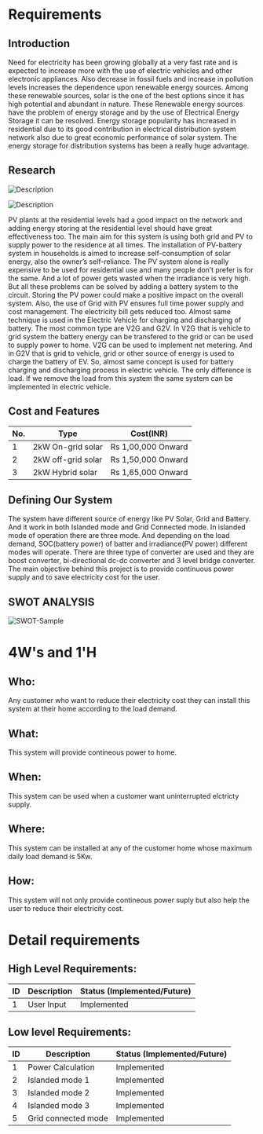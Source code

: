 # Requirements
## Introduction
Need for electricity has been growing globally at a very fast rate and is expected to increase more with the use of electric vehicles and other electronic appliances. Also decrease in fossil fuels and increase in pollution levels increases the dependence upon renewable energy sources. Among these renewable sources, solar is the one of the best options since it has  high potential and abundant in nature. These Renewable energy sources have the problem of energy storage and by the use of Electrical Energy Storage it can be resolved. Energy storage popularity has increased in residential due to its good contribution in electrical distribution system network also due to great economic performance of solar system. The energy storage for distribution systems has been a really huge advantage. 

## Research
![Description](https://github.com/deepakdanichy/Minor-Project-302808/blob/main/1_Requirements/Vehicle-to-Grid.png)


![Description](https://github.com/deepakdanichy/Minor-Project-302808/blob/main/1_Requirements/Energy-flow-during-G2V-and-V2G-operating-modes.png)


PV plants at the residential levels had a good impact on the network and adding energy storing at the residential level should have great effectiveness too. The main aim for this system is using both grid and PV to supply power to the residence at all times. The installation of PV-battery system in households is aimed to increase self-consumption of solar energy, also the owner’s self-reliance. The PV system alone is really expensive to be used for residential use and many people don’t prefer is for the same. And a lot of power gets wasted when the irradiance is very high. But all these problems can be solved by adding a battery system to the circuit. Storing the PV power could make a positive impact on the overall system. Also, the use of Grid with PV ensures full time power supply and cost management. The electricity bill gets reduced too.
Almost same technique is used in the Electric Vehicle for charging and discharging of battery. The most common type are V2G and G2V. In V2G that is vehicle to grid system the battery energy can be transfered to the grid or can be used to supply power to home. V2G can be used to implement net metering. And in G2V that is grid to vehicle, grid or other source of energy is used to charge the battery of EV. So, almost same concept is used for battery charging and discharging process in electric vehicle. The only difference is load. If we remove the load from this system the same system can be implemented in electric vehicle. 
## Cost and Features
No. |  Type   |    Cost(INR)    
-------|---------|----------------
1 | 2kW On-grid solar | Rs 1,00,000 Onward
2 | 2kW off-grid solar | Rs 1,50,000 Onward
3 | 2kW Hybrid solar  | Rs 1,65,000 Onward
## Defining Our System
The system have different source of energy like PV Solar, Grid and Battery. And it work in both Islanded mode and Grid Connected mode. In islanded mode of operation there are three mode. And depending on the load demand, SOC(battery power) of batter and irradiance(PV power) different modes will operate. There are three type of converter are used and they are boost converter, bi-directional dc-dc converter and 3 level bridge converter. The main objective behind this project is to provide continuous power supply and to save electricity cost for the user.
## SWOT ANALYSIS
![SWOT-Sample](https://github.com/deepakdanichy/Minor-Project-302808/blob/main/1_Requirements/swot%20my.PNG)

# 4W&#39;s and 1&#39;H

## Who:

Any customer who want to reduce their electricity cost they can install this system at their home according to the load demand.

## What:

This system will provide contineous power to home.

## When:

This system can be used when a customer want uninterrupted elctricty supply.

## Where:

This system can be installed at any of the customer home whose maximum daily load demand is 5Kw.

## How:

This system will not only provide contineous power suply but also help the user to reduce their electricity cost.

# Detail requirements
## High Level Requirements:
ID |  Description   | Status (Implemented/Future)    
-------|---------|----------------
1 | User Input | Implemented

##  Low level Requirements:
ID |  Description   |  Status (Implemented/Future)   
-------|---------|----------------
1 | Power Calculation | Implemented
2 | Islanded mode 1 | Implemented
3 | Islanded mode 2 | Implemented
4 | Islanded mode 3 | Implemented
5 | Grid connected mode | Implemented
    
